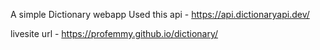 A simple Dictionary webapp 
Used this api - https://api.dictionaryapi.dev/ 

livesite url - https://profemmy.github.io/dictionary/